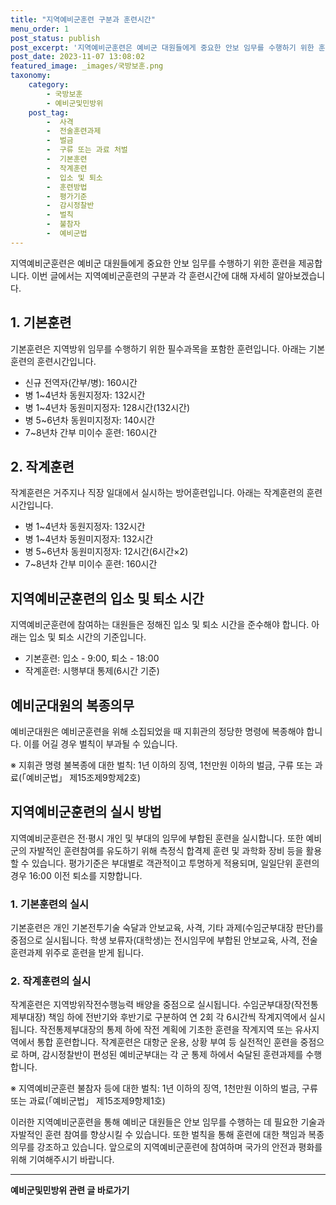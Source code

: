 ```yaml
---
title: "지역예비군훈련 구분과 훈련시간"
menu_order: 1
post_status: publish
post_excerpt: '지역예비군훈련은 예비군 대원들에게 중요한 안보 임무를 수행하기 위한 훈련을 제공합니다. 이번 글에서는 지역예비군훈련의 구분과 각 훈련시간에 대해 자세히 알아보겠습니다.'
post_date: 2023-11-07 13:08:02
featured_image: _images/국방보훈.png
taxonomy:
    category:
        - 국방보훈
        - 예비군및민방위
    post_tag:
        -  사격
        -  전술훈련과제
        -  벌금
        -  구류 또는 과료 처벌
        -  기본훈련
        -  작계훈련
        -  입소 및 퇴소
        -  훈련방법
        -  평가기준
        -  감시정찰반
        -  벌칙
        -  불참자
        -  예비군법
---
```



지역예비군훈련은 예비군 대원들에게 중요한 안보 임무를 수행하기 위한 훈련을 제공합니다. 이번 글에서는 지역예비군훈련의 구분과 각 훈련시간에 대해 자세히 알아보겠습니다.

## 1. 기본훈련
기본훈련은 지역방위 임무를 수행하기 위한 필수과목을 포함한 훈련입니다. 아래는 기본훈련의 훈련시간입니다.

- 신규 전역자(간부/병): 160시간
- 병 1~4년차 동원지정자: 132시간
- 병 1~4년차 동원미지정자: 128시간(132시간)
- 병 5~6년차 동원미지정자: 140시간
- 7~8년차 간부 미이수 훈련: 160시간

## 2. 작계훈련
작계훈련은 거주지나 직장 일대에서 실시하는 방어훈련입니다. 아래는 작계훈련의 훈련시간입니다.

- 병 1~4년차 동원지정자: 132시간
- 병 1~4년차 동원미지정자: 132시간
- 병 5~6년차 동원미지정자: 12시간(6시간×2)
- 7~8년차 간부 미이수 훈련: 160시간

## 지역예비군훈련의 입소 및 퇴소 시간
지역예비군훈련에 참여하는 대원들은 정해진 입소 및 퇴소 시간을 준수해야 합니다. 아래는 입소 및 퇴소 시간의 기준입니다.

- 기본훈련: 입소 - 9:00, 퇴소 - 18:00
- 작계훈련: 시행부대 통제(6시간 기준)

## 예비군대원의 복종의무
예비군대원은 예비군훈련을 위해 소집되었을 때 지휘관의 정당한 명령에 복종해야 합니다. 이를 어길 경우 벌칙이 부과될 수 있습니다.

※ 지휘관 명령 불복종에 대한 벌칙: 1년 이하의 징역, 1천만원 이하의 벌금, 구류 또는 과료(「예비군법」 제15조제9항제2호)

## 지역예비군훈련의 실시 방법
지역예비군훈련은 전·평시 개인 및 부대의 임무에 부합된 훈련을 실시합니다. 또한 예비군의 자발적인 훈련참여를 유도하기 위해 측정식 합격제 훈련 및 과학화 장비 등을 활용할 수 있습니다. 평가기준은 부대별로 객관적이고 투명하게 적용되며, 일일단위 훈련의 경우 16:00 이전 퇴소를 지향합니다.

### 1. 기본훈련의 실시
기본훈련은 개인 기본전투기술 숙달과 안보교육, 사격, 기타 과제(수임군부대장 판단)를 중점으로 실시됩니다. 학생 보류자(대학생)는 전시임무에 부합된 안보교육, 사격, 전술훈련과제 위주로 훈련을 받게 됩니다.

### 2. 작계훈련의 실시
작계훈련은 지역방위작전수행능력 배양을 중점으로 실시됩니다. 수임군부대장(작전통제부대장) 책임 하에 전반기와 후반기로 구분하여 연 2회 각 6시간씩 작계지역에서 실시됩니다. 작전통제부대장의 통제 하에 작전 계획에 기초한 훈련을 작계지역 또는 유사지역에서 통합 훈련합니다. 작계훈련은 대항군 운용, 상황 부여 등 실전적인 훈련을 중점으로 하며, 감시정찰반이 편성된 예비군부대는 각 군 통제 하에서 숙달된 훈련과제를 수행합니다.

※ 지역예비군훈련 불참자 등에 대한 벌칙: 1년 이하의 징역, 1천만원 이하의 벌금, 구류 또는 과료(「예비군법」 제15조제9항제1호)

이러한 지역예비군훈련을 통해 예비군 대원들은 안보 임무를 수행하는 데 필요한 기술과 자발적인 훈련 참여를 향상시킬 수 있습니다. 또한 벌칙을 통해 훈련에 대한 책임과 복종의무를 강조하고 있습니다. 앞으로의 지역예비군훈련에 참여하며 국가의 안전과 평화를 위해 기여해주시기 바랍니다.
<!-- wp:separator -->
<hr class="wp-block-separator has-alpha-channel-opacity"/>
<!-- /wp:separator -->

<!-- wp:group {"backgroundColor":"base","layout":{"type":"constrained"}} -->
<div class="wp-block-group has-base-background-color has-background"><!-- wp:paragraph {"align":"center","fontSize":"medium"} -->
<p class="has-text-align-center has-large-font-size"><strong>예비군및민방위 관련 글 바로가기</strong></p>
<!-- /wp:paragraph -->


<!-- wp:latest-posts
{"categories":[{"id":9797,"count":19,"description":"","link":"https://uknowlaw.com/category/%ec%98%88%eb%b9%84%ea%b5%b0%eb%b0%8f%eb%af%bc%eb%b0%a9%ec%9c%84/","name":"예비군및민방위","slug":"예비군및민방위","taxonomy":"category","parent":0,"meta":[],"_links":{"self":[{"href":"https://uknowlaw.com/wp-json/wp/v2/categories/9797"}],"collection":[{"href":"https://uknowlaw.com/wp-json/wp/v2/categories"}],"about":[{"href":"https://uknowlaw.com/wp-json/wp/v2/taxonomies/category"}],"wp:post_type":[{"href":"https://uknowlaw.com/wp-json/wp/v2/posts?categories=9797"}],"curies":[{"name":"wp","href":"https://api.w.org/{rel}","templated":true}]}}]} /--></div>
<!-- /wp:group -->
